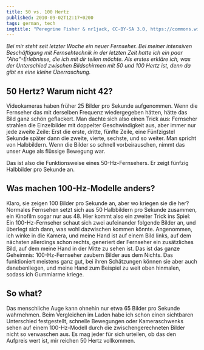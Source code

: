 ```yaml
---
title: 50 vs. 100 Hertz
published: 2010-09-02T12:17+0200
tags: german, tech
imgtitle: "Peregrine Fisher & nr1jack, CC-BY-SA 3.0, https://commons.wikimedia.org/wiki/File:Motion_interpolation_example.jpg"
---
```


*Bei mir steht seit letzter Woche ein neuer Fernseher. Bei meiner intensiven Beschäftigung mit Fernsehtechnik in der letzten Zeit hatte ich ein paar "Aha"-Erlebnisse, die ich mit dir teilen möchte. Als erstes erkläre ich, was der Unterschied zwischen Bildschirmen mit 50 und 100 Hertz ist, denn da gibt es eine kleine Überraschung.*

## 50 Hertz? Warum nicht 42?

Videokameras haben früher 25 Bilder pro Sekunde aufgenommen. Wenn die Fernseher das mit derselben Frequenz wiedergegeben hätten, hätte das Bild ganz schön geflackert. Man dachte sich also einen Trick aus: Fernseher strahlen die Einzelbilder mit doppelter Geschwindigkeit aus, aber immer nur jede zweite Zeile: Erst die erste, dritte, fünfte Zeile, eine Fünfzigstel Sekunde später dann die zweite, vierte, sechste, und so weiter. Man spricht von Halbbildern. Wenn die Bilder so schnell vorbeirauschen, nimmt das unser Auge als flüssige Bewegung war.

Das ist also die Funktionsweise eines 50-Hz-Fernsehers. Er zeigt fünfzig Halbbilder pro Sekunde an.

## Was machen 100-Hz-Modelle anders?

Klaro, sie zeigen 100 Bilder pro Sekunde an, aber wo kriegen sie die her? Normales Fernsehen setzt sich aus 50 Halbbildern pro Sekunde zusammen, ein Kinofilm sogar nur aus 48. Hier kommt also ein zweiter Trick ins Spiel: Ein 100-Hz-Fernseher schaut sich zwei aufeinander folgende Bilder an, und überlegt sich dann, was wohl dazwischen kommen könnte. Angenommen, ich winke in die Kamera, und meine Hand ist auf einem Bild links, auf dem nächsten allerdings schon rechts, generiert der Fernseher ein zusätzliches Bild, auf dem meine Hand in der Mitte zu sehen ist. Das ist das ganze Geheimnis: 100-Hz-Fernseher zaubern Bilder aus dem Nichts. Das funktioniert meistens ganz gut, bei ihren Schätzungen können sie aber auch danebenliegen, und meine Hand zum Beispiel zu weit oben hinmalen, sodass ich Gummiarme kriege.

## So what?

Das menschliche Auge kann ohnehin nur etwa 65 Bilder pro Sekunde wahrnehmen. Beim Vergleichen im Laden habe ich schon einen sichtbaren Unterschied festgestellt, schnelle Bewegungen oder Kameraschwenks sehen auf einem 100-Hz-Modell durch die zwischengerechneten Bilder nicht so verwaschen aus. Es mag jeder für sich urteilen, ob das den Aufpreis wert ist, mir reichen 50 Hertz vollkommen.
